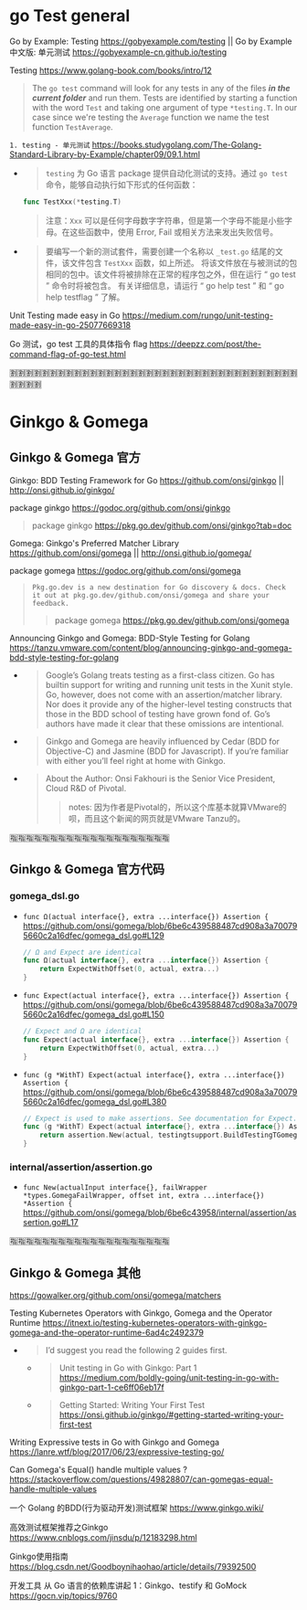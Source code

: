 
# go Test general

Go by Example: Testing https://gobyexample.com/testing || Go by Example 中文版: 单元测试 https://gobyexample-cn.github.io/testing

Testing https://www.golang-book.com/books/intro/12
> The `go test` command will look for any tests in any of the files ***in the current folder*** and run them. Tests are identified by starting a function with the word `Test` and taking one argument of type `*testing.T`. In our case since we're testing the `Average` function we name the test function `TestAverage`.

`1. testing - 单元测试` https://books.studygolang.com/The-Golang-Standard-Library-by-Example/chapter09/09.1.html
- > `testing` 为 Go 语言 package 提供自动化测试的支持。通过 `go test` 命令，能够自动执行如下形式的任何函数：
  ```go
  func TestXxx(*testing.T)
  ```
  > 注意：`Xxx` 可以是任何字母数字字符串，但是第一个字母不能是小些字母。在这些函数中，使用 Error, Fail 或相关方法来发出失败信号。
- > 要编写一个新的测试套件，需要创建一个名称以 `_test.go` 结尾的文件，该文件包含 `TestXxx` 函数，如上所述。 将该文件放在与被测试的包相同的包中。该文件将被排除在正常的程序包之外，但在运行 “ go test ” 命令时将被包含。 有关详细信息，请运行 “ go help test ” 和 “ go help testflag ” 了解。

Unit Testing made easy in Go https://medium.com/rungo/unit-testing-made-easy-in-go-25077669318

Go 测试，go test 工具的具体指令 flag https://deepzz.com/post/the-command-flag-of-go-test.html

:u5272::u5272::u5272::u5272::u5272::u5272::u5272::u5272::u5272::u5272::u5272::u5272::u5272::u5272::u5272::u5272::u5272::u5272::u5272::u5272::u5272::u5272::u5272::u5272::u5272::u5272::u5272::u5272::u5272::u5272::u5272::u5272::u5272::u5272::u5272::u5272::u5272::u5272::u5272::u5272:

# Ginkgo & Gomega

## Ginkgo & Gomega 官方

Ginkgo: BDD Testing Framework for Go https://github.com/onsi/ginkgo || http://onsi.github.io/ginkgo/

package ginkgo https://godoc.org/github.com/onsi/ginkgo
> package ginkgo https://pkg.go.dev/github.com/onsi/ginkgo?tab=doc

Gomega: Ginkgo's Preferred Matcher Library https://github.com/onsi/gomega || http://onsi.github.io/gomega/

package gomega https://godoc.org/github.com/onsi/gomega
> `Pkg.go.dev is a new destination for Go discovery & docs. Check it out at pkg.go.dev/github.com/onsi/gomega and share your feedback.`
>> package gomega https://pkg.go.dev/github.com/onsi/gomega

Announcing Ginkgo and Gomega: BDD-Style Testing for Golang https://tanzu.vmware.com/content/blog/announcing-ginkgo-and-gomega-bdd-style-testing-for-golang
- > Google’s Golang treats testing as a first-class citizen. Go has builtin support for writing and running unit tests in the Xunit style. Go, however, does not come with an assertion/matcher library. Nor does it provide any of the higher-level testing constructs that those in the BDD school of testing have grown fond of. Go’s authors have made it clear that these omissions are intentional.
- > Ginkgo and Gomega are heavily influenced by Cedar (BDD for Objective-C) and Jasmine (BDD for Javascript). If you’re familiar with either you’ll feel right at home with Ginkgo.
- > About the Author: Onsi Fakhouri is the Senior Vice President, Cloud R&D of Pivotal.
  >> notes: 因为作者是Pivotal的，所以这个库基本就算VMware的呗，而且这个新闻的网页就是VMware Tanzu的。

:u6307::u6307::u6307::u6307::u6307::u6307::u6307::u6307::u6307::u6307::u6307::u6307::u6307::u6307::u6307::u6307::u6307::u6307::u6307::u6307:

## Ginkgo & Gomega 官方代码

### gomega_dsl.go

- `func Ω(actual interface{}, extra ...interface{}) Assertion {` https://github.com/onsi/gomega/blob/6be6c439588487cd908a3a700795660c2a16dfec/gomega_dsl.go#L129
  ```go
  // Ω and Expect are identical
  func Ω(actual interface{}, extra ...interface{}) Assertion {
	  return ExpectWithOffset(0, actual, extra...)
  }
  ```
- `func Expect(actual interface{}, extra ...interface{}) Assertion {` https://github.com/onsi/gomega/blob/6be6c439588487cd908a3a700795660c2a16dfec/gomega_dsl.go#L150
  ```go
  // Expect and Ω are identical
  func Expect(actual interface{}, extra ...interface{}) Assertion {
	  return ExpectWithOffset(0, actual, extra...)
  }
  ```
- `func (g *WithT) Expect(actual interface{}, extra ...interface{}) Assertion {` https://github.com/onsi/gomega/blob/6be6c439588487cd908a3a700795660c2a16dfec/gomega_dsl.go#L380
  ```go
  // Expect is used to make assertions. See documentation for Expect.
  func (g *WithT) Expect(actual interface{}, extra ...interface{}) Assertion {
	  return assertion.New(actual, testingtsupport.BuildTestingTGomegaFailWrapper(g.t), 0, extra...)
  }
  ```

### internal/assertion/assertion.go

- `func New(actualInput interface{}, failWrapper *types.GomegaFailWrapper, offset int, extra ...interface{}) *Assertion {` https://github.com/onsi/gomega/blob/6be6c43958/internal/assertion/assertion.go#L17

:u6307::u6307::u6307::u6307::u6307::u6307::u6307::u6307::u6307::u6307::u6307::u6307::u6307::u6307::u6307::u6307::u6307::u6307::u6307::u6307:

## Ginkgo & Gomega 其他

https://gowalker.org/github.com/onsi/gomega/matchers

Testing Kubernetes Operators with Ginkgo, Gomega and the Operator Runtime https://itnext.io/testing-kubernetes-operators-with-ginkgo-gomega-and-the-operator-runtime-6ad4c2492379
- > I’d suggest you read the following 2 guides first. 
  * > Unit testing in Go with Ginkgo: Part 1 https://medium.com/boldly-going/unit-testing-in-go-with-ginkgo-part-1-ce6ff06eb17f
  * > Getting Started: Writing Your First Test https://onsi.github.io/ginkgo/#getting-started-writing-your-first-test

Writing Expressive tests in Go with Ginkgo and Gomega https://lanre.wtf/blog/2017/06/23/expressive-testing-go/

Can Gomega's Equal() handle multiple values ? https://stackoverflow.com/questions/49828807/can-gomegas-equal-handle-multiple-values

一个 Golang 的BDD(行为驱动开发)测试框架 https://www.ginkgo.wiki/

高效测试框架推荐之Ginkgo https://www.cnblogs.com/jinsdu/p/12183298.html

Ginkgo使用指南 https://blog.csdn.net/Goodboynihaohao/article/details/79392500

开发工具 从 Go 语言的依赖库讲起 1：Ginkgo、testify 和 GoMock https://gocn.vip/topics/9760
